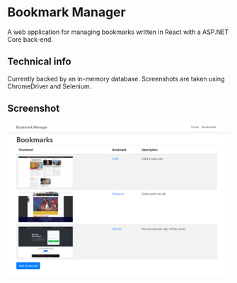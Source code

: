 # Bookmark Manager

A web application for managing bookmarks written in React with a ASP.NET Core back-end.

## Technical info

Currently backed by an in-memory database. Screenshots are taken using ChromeDriver and Selenium.

## Screenshot

![Bookmark Manager Screenshot](/screenshot.png?raw=true "Bookmark Manager Screenshot")